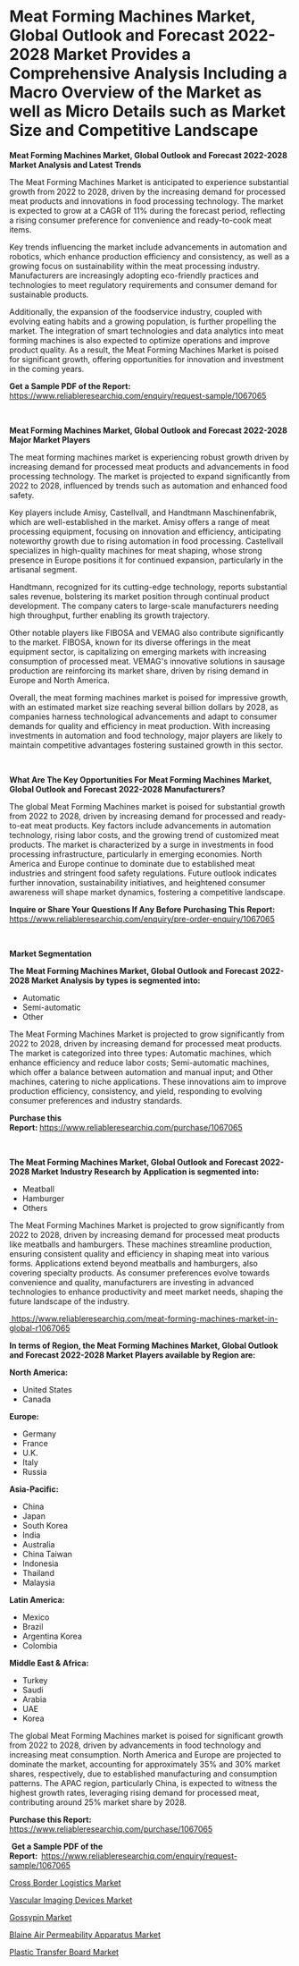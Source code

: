 <p><h1>Meat Forming Machines Market, Global Outlook and Forecast 2022-2028 Market Provides a Comprehensive Analysis Including a Macro Overview of the Market as well as Micro Details such as Market Size and Competitive Landscape</h1></p><p><strong>Meat Forming Machines Market, Global Outlook and Forecast 2022-2028 Market Analysis and Latest Trends</strong></p>
<p><p>The Meat Forming Machines Market is anticipated to experience substantial growth from 2022 to 2028, driven by the increasing demand for processed meat products and innovations in food processing technology. The market is expected to grow at a CAGR of 11% during the forecast period, reflecting a rising consumer preference for convenience and ready-to-cook meat items. </p><p>Key trends influencing the market include advancements in automation and robotics, which enhance production efficiency and consistency, as well as a growing focus on sustainability within the meat processing industry. Manufacturers are increasingly adopting eco-friendly practices and technologies to meet regulatory requirements and consumer demand for sustainable products. </p><p>Additionally, the expansion of the foodservice industry, coupled with evolving eating habits and a growing population, is further propelling the market. The integration of smart technologies and data analytics into meat forming machines is also expected to optimize operations and improve product quality. As a result, the Meat Forming Machines Market is poised for significant growth, offering opportunities for innovation and investment in the coming years.</p></p>
<p><strong>Get a Sample PDF of the Report:&nbsp;</strong> <a href="https://www.reliableresearchiq.com/enquiry/request-sample/1067065">https://www.reliableresearchiq.com/enquiry/request-sample/1067065</a></p>
<p>&nbsp;</p>
<p><strong>Meat Forming Machines Market, Global Outlook and Forecast 2022-2028 Major Market Players</strong></p>
<p><p>The meat forming machines market is experiencing robust growth driven by increasing demand for processed meat products and advancements in food processing technology. The market is projected to expand significantly from 2022 to 2028, influenced by trends such as automation and enhanced food safety.</p><p>Key players include Amisy, Castellvall, and Handtmann Maschinenfabrik, which are well-established in the market. Amisy offers a range of meat processing equipment, focusing on innovation and efficiency, anticipating noteworthy growth due to rising automation in food processing. Castellvall specializes in high-quality machines for meat shaping, whose strong presence in Europe positions it for continued expansion, particularly in the artisanal segment.</p><p>Handtmann, recognized for its cutting-edge technology, reports substantial sales revenue, bolstering its market position through continual product development. The company caters to large-scale manufacturers needing high throughput, further enabling its growth trajectory.</p><p>Other notable players like FIBOSA and VEMAG also contribute significantly to the market. FIBOSA, known for its diverse offerings in the meat equipment sector, is capitalizing on emerging markets with increasing consumption of processed meat. VEMAG's innovative solutions in sausage production are reinforcing its market share, driven by rising demand in Europe and North America.</p><p>Overall, the meat forming machines market is poised for impressive growth, with an estimated market size reaching several billion dollars by 2028, as companies harness technological advancements and adapt to consumer demands for quality and efficiency in meat production. With increasing investments in automation and food technology, major players are likely to maintain competitive advantages fostering sustained growth in this sector.</p></p>
<p>&nbsp;</p>
<p><strong>What Are The Key Opportunities For Meat Forming Machines Market, Global Outlook and Forecast 2022-2028 Manufacturers?</strong></p>
<p><p>The global Meat Forming Machines market is poised for substantial growth from 2022 to 2028, driven by increasing demand for processed and ready-to-eat meat products. Key factors include advancements in automation technology, rising labor costs, and the growing trend of customized meat products. The market is characterized by a surge in investments in food processing infrastructure, particularly in emerging economies. North America and Europe continue to dominate due to established meat industries and stringent food safety regulations. Future outlook indicates further innovation, sustainability initiatives, and heightened consumer awareness will shape market dynamics, fostering a competitive landscape.</p></p>
<p><strong>Inquire or Share Your Questions If Any Before Purchasing This Report:</strong> <a href="https://www.reliableresearchiq.com/enquiry/pre-order-enquiry/1067065">https://www.reliableresearchiq.com/enquiry/pre-order-enquiry/1067065</a></p>
<p>&nbsp;</p>
<p><strong>Market Segmentation</strong></p>
<p><strong>The Meat Forming Machines Market, Global Outlook and Forecast 2022-2028 Market Analysis by types is segmented into:</strong></p>
<p><ul><li>Automatic</li><li>Semi-automatic</li><li>Other</li></ul></p>
<p><p>The Meat Forming Machines Market is projected to grow significantly from 2022 to 2028, driven by increasing demand for processed meat products. The market is categorized into three types: Automatic machines, which enhance efficiency and reduce labor costs; Semi-automatic machines, which offer a balance between automation and manual input; and Other machines, catering to niche applications. These innovations aim to improve production efficiency, consistency, and yield, responding to evolving consumer preferences and industry standards.</p></p>
<p><strong>Purchase this Report:&nbsp;</strong><a href="https://www.reliableresearchiq.com/purchase/1067065">https://www.reliableresearchiq.com/purchase/1067065</a></p>
<p>&nbsp;</p>
<p><strong>The Meat Forming Machines Market, Global Outlook and Forecast 2022-2028 Market Industry Research by Application is segmented into:</strong></p>
<p><ul><li>Meatball</li><li>Hamburger</li><li>Others</li></ul></p>
<p><p>The Meat Forming Machines Market is projected to grow significantly from 2022 to 2028, driven by increasing demand for processed meat products like meatballs and hamburgers. These machines streamline production, ensuring consistent quality and efficiency in shaping meat into various forms. Applications extend beyond meatballs and hamburgers, also covering specialty products. As consumer preferences evolve towards convenience and quality, manufacturers are investing in advanced technologies to enhance productivity and meet market needs, shaping the future landscape of the industry.</p></p>
<p><a href="https://www.reliableresearchiq.com/meat-forming-machines-market-in-global-r1067065">&nbsp;https://www.reliableresearchiq.com/meat-forming-machines-market-in-global-r1067065</a></p>
<p><strong>In terms of Region, the Meat Forming Machines Market, Global Outlook and Forecast 2022-2028 Market Players available by Region are:</strong></p>
<p>
    <p> <strong> North America: </strong>
        <ul>
            <li>United States</li>
            <li>Canada</li>
        </ul>
        </p> 
    <p> <strong> Europe: </strong>
        <ul>
            <li>Germany</li>
            <li>France</li>
            <li>U.K.</li>
            <li>Italy</li>
            <li>Russia</li>
        </ul>
        </p> 
    <p> <strong> Asia-Pacific: </strong>
        <ul>
            <li>China</li>
            <li>Japan</li>
            <li>South Korea</li>
            <li>India</li>
            <li>Australia</li>
            <li>China Taiwan</li>
            <li>Indonesia</li>
            <li>Thailand</li>
            <li>Malaysia</li>
        </ul>
        </p> 
    <p> <strong> Latin America: </strong>
        <ul>
            <li>Mexico</li>
            <li>Brazil</li>
            <li>Argentina Korea</li>
            <li>Colombia</li>
        </ul>
        </p> 
    <p> <strong> Middle East & Africa: </strong>
        <ul>
            <li>Turkey</li>
            <li>Saudi</li>
            <li>Arabia</li>
            <li>UAE</li>
            <li>Korea</li>
        </ul>
    </p>
    </p>
<p><p>The global Meat Forming Machines market is poised for significant growth from 2022 to 2028, driven by advancements in food technology and increasing meat consumption. North America and Europe are projected to dominate the market, accounting for approximately 35% and 30% market shares, respectively, due to established manufacturing and consumption patterns. The APAC region, particularly China, is expected to witness the highest growth rates, leveraging rising demand for processed meat, contributing around 25% market share by 2028.</p></p>
<p><strong>Purchase this Report: </strong><a href="https://www.reliableresearchiq.com/purchase/1067065">https://www.reliableresearchiq.com/purchase/1067065</a></p>
<p>&nbsp;<strong>Get a Sample PDF of the Report:&nbsp;&nbsp;</strong><a href="https://www.reliableresearchiq.com/enquiry/request-sample/1067065">https://www.reliableresearchiq.com/enquiry/request-sample/1067065</a></p>
<p><strong></strong></p>
<p><p><a href="https://www.linkedin.com/pulse/cross-border-logistics-market-size-growth-industry-analysis-m0qte?trackingId=WDa2Rx6%2BTVSh6%2BHOFp8LmQ%3D%3D">Cross Border Logistics Market</a></p><p><a href="https://www.linkedin.com/pulse/vascular-imaging-devices-market-share-analysis-growth-ea4me?trackingId=9GHZShCNRcedJ4hUWMjpUA%3D%3D">Vascular Imaging Devices Market</a></p><p><a href="https://www.linkedin.com/pulse/comprehensive-analysis-global-gossypin-market-growth-trends-zdrqe?trackingId=MT%2B7HmXnQPKGqaU5WmY3UA%3D%3D">Gossypin Market</a></p><p><a href="https://www.linkedin.com/pulse/blaine-air-permeability-apparatus-market-forecast-global-trends-mq9bc?trackingId=t4tBl057SVq7MVGj3zoV3g%3D%3D">Blaine Air Permeability Apparatus Market</a></p><p><a href="https://www.linkedin.com/pulse/market-dynamics-future-trends-global-plastic-transfer-fip5e?trackingId=3GgKWc%2FpSyS3DjUjB5AQPw%3D%3D">Plastic Transfer Board Market</a></p></p>